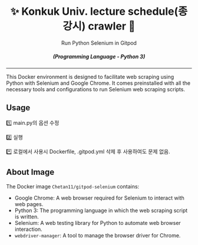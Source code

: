 <div align="center" style="margin-top: 0;">
  <h1>✨ Konkuk Univ. lecture schedule(종강시) crawler 🤖</h1>
  <p> Run Python Selenium in Gitpod </p>
</div>
<em>
  <h5 align="center">(Programming Language - Python 3)</h5>
</em>
  
---

This Docker environment is designed to facilitate web scraping using Python with Selenium and Google Chrome. It comes preinstalled with all the necessary tools and configurations to run Selenium web scraping scripts.


## Usage

1️⃣ main.py의 옵션 수정

2️⃣ 실행

*️⃣ 로컬에서 사용시 Dockerfile, .gitpod.yml 삭제 후 사용하여도 문제 없음.

## About Image

The Docker image `Chetan11/gitpod-selenium` contains:

- Google Chrome: A web browser required for Selenium to interact with web pages.
- Python 3: The programming language in which the web scraping script is written.
- Selenium: A web testing library for Python to automate web browser interaction.
- `webdriver-manager`: A tool to manage the browser driver for Chrome.